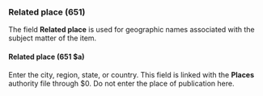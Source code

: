 ### Related place (651)

The field **Related place** is used for geographic names associated with the subject matter of the item.

#### Related place (651 $a)

Enter the city, region, state, or country. This field is linked with the **Places** authority file through $0. Do not enter the place of publication here.
